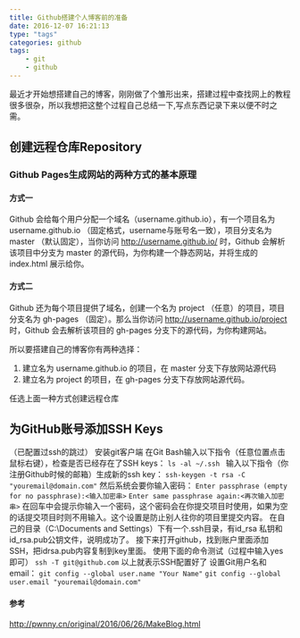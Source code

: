 ```yaml
---
title: Github搭建个人博客前的准备
date: 2016-12-07 16:21:13
type: "tags"
categories: github
tags: 
    - git
    - github
---
```

最近才开始想搭建自己的博客，刚刚做了个雏形出来，搭建过程中查找网上的教程很多很杂，所以我想把这整个过程自己总结一下,写点东西记录下来以便不时之需。
## 创建远程仓库Repository
### Github Pages生成网站的两种方式的基本原理
#### 方式一
Github 会给每个用户分配一个域名（username.github.io），有一个项目名为 username.github.io （固定格式，username与账号名一致），项目分支名为 master （默认固定），当你访问 http://username.github.io/ 时，Github 会解析该项目中分支为 master 的源代码，为你构建一个静态网站，并将生成的 index.html 展示给你。
#### 方式二
Github 还为每个项目提供了域名，创建一个名为 project （任意）的项目，项目分支名为 gh-pages （固定）。那么当你访问 http://username.github.io/project 时，Github 会去解析该项目的 gh-pages 分支下的源代码，为你构建网站。

所以要搭建自己的博客你有两种选择：
 1. 建立名为 username.github.io 的项目，在 master 分支下存放网站源代码
 2. 建立名为 project 的项目，在 gh-pages 分支下存放网站源代码。

任选上面一种方式创建远程仓库
## 为GitHub账号添加SSH Keys
（已配置过ssh的跳过）
安装git客户端
在Git Bash输入以下指令（任意位置点击鼠标右键），检查是否已经存在了SSH keys：
`ls -al ~/.ssh `
输入以下指令（你注册Github时候的邮箱）生成新的ssh key：
`ssh-keygen -t rsa -C "youremail@domain.com"`
然后系统会要你输入密码：
`Enter passphrase (empty for no passphrase):<输入加密串>`
`Enter same passphrase again:<再次输入加密串>`
在回车中会提示你输入一个密码，这个密码会在你提交项目时使用，如果为空的话提交项目时则不用输入。这个设置是防止别人往你的项目里提交内容。
在自己的目录（C:\Documents and Settings）下有一个.ssh目录，有id_rsa 私钥和id_rsa.pub公钥文件，说明成功了。
接下来打开github，找到账户里面添加SSH，把idrsa.pub内容复制到key里面。
使用下面的命令测试（过程中输入yes即可）
`ssh -T git@github.com`
以上就表示SSH配置好了
设置Git用户名和email：
`git config --global user.name "Your Name"`
`git config --global user.email "youremail@domain.com"`
#### 参考
http://pwnny.cn/original/2016/06/26/MakeBlog.html